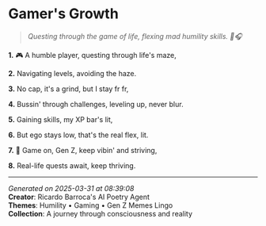 # Gamer's Growth

> *Questing through the game of life, flexing mad humility skills. 💫🎧*

**1.** 🎮 A humble player, questing through life's maze,


**2.** Navigating levels, avoiding the haze.


**3.** No cap, it's a grind, but I stay fr fr,


**4.** Bussin' through challenges, leveling up, never blur.


**5.** Gaining skills, my XP bar's lit,


**6.** But ego stays low, that's the real flex, lit.


**7.** 🎉 Game on, Gen Z, keep vibin' and striving,


**8.** Real-life quests await, keep thriving.



---

*Generated on 2025-03-31 at 08:39:08*  
**Creator**: Ricardo Barroca's AI Poetry Agent  
**Themes**: Humility • Gaming • Gen Z Memes Lingo  
**Collection**: A journey through consciousness and reality